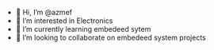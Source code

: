 - 👋 Hi, I’m @azmef
- 👀 I’m interested in Electronics
- 🌱 I’m currently learning embedeed sytem
- 💞️ I’m looking to collaborate on embedeed system projects

<!---
azmef/azmef is a ✨ special ✨ repository because its `README.md` (this file) appears on your GitHub profile.
You can click the Preview link to take a look at your changes.
--->
